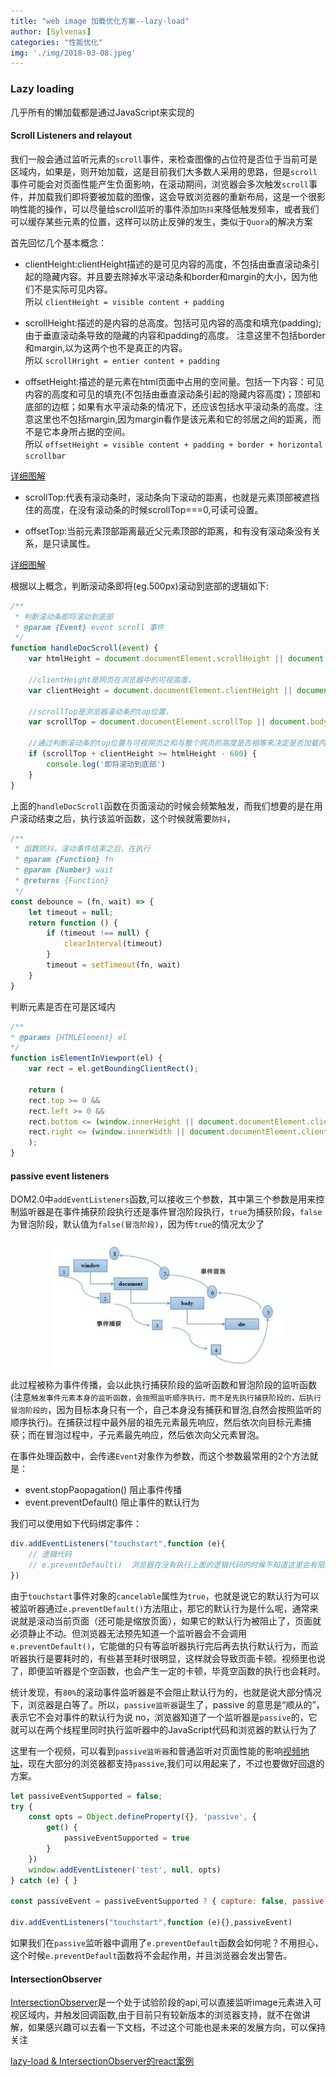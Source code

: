```yaml
---
title: "web image 加载优化方案--lazy-load"
author: [Sylvenas]
categories: "性能优化"
img: './img/2018-03-08.jpeg'
---
```


### Lazy loading     
几乎所有的懒加载都是通过JavaScript来实现的
#### Scroll Listeners and relayout
我们一般会通过监听元素的`scroll`事件，来检查图像的占位符是否位于当前可是区域内，如果是，则开始加载，这是目前我们大多数人采用的思路，但是`scroll`事件可能会对页面性能产生负面影响，在滚动期间，浏览器会多次触发`scroll`事件，并加载我们即将要被加载的图像，这会导致浏览器的重新布局，这是一个很影响性能的操作，可以尽量给scroll监听的事件添加`防抖`来降低触发频率，或者我们可以缓存某些元素的位置，这样可以防止反弹的发生，类似于`Quora`的解决方案

首先回忆几个基本概念：
* clientHeight:clientHeight描述的是可见内容的高度，不包括由垂直滚动条引起的隐藏内容。并且要去除掉水平滚动条和border和margin的大小，因为他们不是实际可见内容。     
所以 `clientHeight = visible content + padding`

* scrollHeight:描述的是内容的总高度。包括可见内容的高度和填充(padding);由于垂直滚动条导致的隐藏的内容和padding的高度。 注意这里不包括border和margin,以为这两个也不是真正的内容。     
所以 `scrollHright = entier content + padding`

* offsetHeight:描述的是元素在html页面中占用的空间量。包括一下内容：可见内容的高度和可见的填充(不包括由垂直滚动条引起的隐藏内容高度)；顶部和底部的边框；如果有水平滚动条的情况下，还应该包括水平滚动条的高度。注意这里也不包括margin,因为margin看作是该元素和它的邻居之间的距离，而不是它本身所占据的空间。      
所以 `offsetHeight = visible content + padding + border + horizontal scrollbar`

[详细图解](http://usefulangle.com/post/40/javascript-client-height-vs-offset-height-vs-scroll-height)

* scrollTop:代表有滚动条时，滚动条向下滚动的距离，也就是元素顶部被遮挡住的高度，在没有滚动条的时候scrollTop===0,可读可设置。

* offsetTop:当前元素顶部距离最近父元素顶部的距离，和有没有滚动条没有关系，是只读属性。

[详细图解](https://www.imooc.com/article/17571)

根据以上概念，判断滚动条即将(eg.500px)滚动到底部的逻辑如下:
``` js
/**
 * 判断滚动条即将滚动到底部
 * @param {Event} event scroll 事件
 */
function handleDocScroll(event) {
    var htmlHeight = document.documentElement.scrollHeight || document.body.scrollHeight;

    //clientHeight是网页在浏览器中的可视高度，
    var clientHeight = document.documentElement.clientHeight || document.body.clientHeight;

    //scrollTop是浏览器滚动条的top位置，
    var scrollTop = document.documentElement.scrollTop || document.body.scrollTop;

    //通过判断滚动条的top位置与可视网页之和与整个网页的高度是否相等来决定是否加载内容；
    if (scrollTop + clientHeight >= htmlHeight - 600) {
        console.log('即将滚动到底部')
    }
}
```
上面的`handleDocScroll`函数在页面滚动的时候会频繁触发，而我们想要的是在用户滚动结束之后，执行该监听函数，这个时候就需要`防抖`，
``` js
/**
 * 函数防抖，滚动事件结束之后，在执行
 * @param {Function} fn 
 * @param {Number} wait 
 * @returns {Function}
 */
const debounce = (fn, wait) => {
    let timeout = null;
    return function () {
        if (timeout !== null) {
            clearInterval(timeout)
        }
        timeout = setTimeout(fn, wait)
    }
}
```

判断元素是否在可是区域内
``` js
/**
* @params {HTMLElement} el
*/
function isElementInViewport(el) {
    var rect = el.getBoundingClientRect();

    return (
    rect.top >= 0 &&
    rect.left >= 0 &&
    rect.bottom <= (window.innerHeight || document.documentElement.clientHeight) &&
    rect.right <= (window.innerWidth || document.documentElement.clientWidth)
    );
}
```
#### passive event listeners
DOM2.0中`addEventListeners`函数,可以接收三个参数，其中第三个参数是用来控制监听器是在事件捕获阶段执行还是事件冒泡阶段执行，`true`为捕获阶段，`false`为冒泡阶段，默认值为`false(冒泡阶段)`，因为传`true`的情况太少了

<div style="text-align:center;margin-top:20px" align="center">
  <img style="height:200px;" src="../../images/capture-bubble.jpg" />
</div>  

此过程被称为事件传播，会以此执行捕获阶段的监听函数和冒泡阶段的监听函数(注意`触发事件元素本身的监听函数，会按照监听顺序执行，而不是先执行捕获阶段的，后执行冒泡阶段的`，因为目标本身只有一个，自己本身没有捕获和冒泡,自然会按照监听的顺序执行)。在捕获过程中最外层的祖先元素最先响应，然后依次向目标元素捕获；而在冒泡过程中，子元素最先响应，然后依次向父元素冒泡。

在事件处理函数中，会传递`Event`对象作为参数，而这个参数最常用的2个方法就是：
* event.stopPaopagation()   阻止事件传播
* event.preventDefault()    阻止事件的默认行为

我们可以使用如下代码绑定事件：
``` js
div.addEventListeners("touchstart",function (e){
    // 逻辑代码
    // e.preventDefault()  浏览器在没有执行上面的逻辑代码的时候不知道这里会有阻止默认事件的方法
})
```
由于`touchstart`事件对象的`cancelable`属性为`true`，也就是说它的默认行为可以被监听器通过`e.preventDefault()`方法阻止，那它的默认行为是什么呢，通常来说就是滚动当前页面（还可能是缩放页面），如果它的默认行为被阻止了，页面就必须静止不动。但浏览器无法预先知道一个监听器会不会调用`e.preventDefault()`，它能做的只有等监听器执行完后再去执行默认行为，而监听器执行是要耗时的，有些甚至耗时很明显，这样就会导致页面卡顿。视频里也说了，即便监听器是个空函数，也会产生一定的卡顿，毕竟空函数的执行也会耗时。

统计发现，有`80%`的滚动事件监听器是不会阻止默认行为的，也就是说大部分情况下，浏览器是白等了。所以，`passive监听器`诞生了，passive 的意思是“顺从的”，表示它不会对事件的默认行为说 no，浏览器知道了一个监听器是`passive`的，它就可以在两个线程里同时执行监听器中的JavaScript代码和浏览器的默认行为了

这里有一个视频，可以看到`passive监听器`和普通监听对页面性能的影响[视频地址](https://www.webreflection.co.uk/blog/2016/04/17/new-dom4-standards)，现在大部分的浏览器都支持`passive`,我们可以用起来了，不过也要做好回退的方案。
``` js
let passiveEventSupported = false;
try {
    const opts = Object.defineProperty({}, 'passive', {
        get() {
            passiveEventSupported = true
        }
    })
    window.addEventListener('test', null, opts)
} catch (e) { }

const passiveEvent = passiveEventSupported ? { capture: false, passive: true } : false

div.addEventListeners("touchstart",function (e){},passiveEvent)
```

如果我们在`passive`监听器中调用了`e.preventDefault`函数会如何呢？不用担心，这个时候`e.preventDefault`函数将不会起作用，并且浏览器会发出警告。

#### IntersectionObserver
[IntersectionObserver](https://developer.mozilla.org/en-US/docs/Web/API/Intersection_Observer_API)是一个处于试验阶段的api,可以直接监听image元素进入可视区域内，并触发回调函数,由于目前只有较新版本的浏览器支持，就不在做讲解，如果感兴趣可以去看一下文档，不过这个可能也是未来的发展方向，可以保持关注

[lazy-load & IntersectionObserver的react案例](https://jmperezperez.com/high-performance-lazy-loading/)
